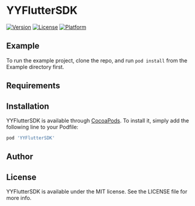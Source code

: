 # YYFlutterSDK

[![Version](https://img.shields.io/cocoapods/v/YYFlutterSDK.svg?style=flat)](https://cocoapods.org/pods/YYFlutterSDK)
[![License](https://img.shields.io/cocoapods/l/YYFlutterSDK.svg?style=flat)](https://cocoapods.org/pods/YYFlutterSDK)
[![Platform](https://img.shields.io/cocoapods/p/YYFlutterSDK.svg?style=flat)](https://cocoapods.org/pods/YYFlutterSDK)

## Example

To run the example project, clone the repo, and run `pod install` from the Example directory first.

## Requirements

## Installation

YYFlutterSDK is available through [CocoaPods](https://cocoapods.org). To install
it, simply add the following line to your Podfile:

```ruby
pod 'YYFlutterSDK'
```

## Author

## License

YYFlutterSDK is available under the MIT license. See the LICENSE file for more info.
